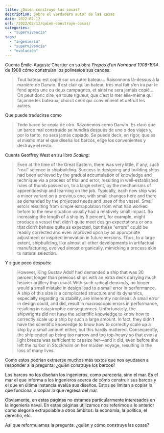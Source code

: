 ```yaml
---
title: ¿Quién construye las cosas?
description: Sobre el verdadero autor de las cosas
date: 2022-02-12
url: /2022/02/12/quien-construye-cosas/
categories:
  - "supervivencia"
tags:
  - "ingeniería"
  - "supervivencia"
  - "evolución"
---
```


Cuenta Émile-Auguste Chartier en su obra _Propos d’un Normand 1906-1914_ de 1908 cómo construían los polinesios sus canoas:

> Tout bateau est copié sur un autre bateau... Raisonnons là-dessus à la manière de Darwin. Il est clair qu’un bateau très mal fait s’en ira par le fond après une ou deux campagnes, et ainsi ne sera jamais copié… On peut donc dire, en toute rigueur, que c’est la mer elle-même qui façonne les bateaux, choisit ceux qui conviennent et détruit les autres.

Que puede traducirse como

> Todo barco se copia de otro. Razonemos como Darwin. Es claro que un barco mal construido se hundirá después de uno o dos viajes y, por lo tanto, no será jamás copiado. Se puede decir, en rigor, que es el mismo mar el que diseña los barcos, elige los convenientes y destruye el resto.

Cuenta Geoffrey West en su libro _Scaling_:

> Even at the time of the Great Eastern, there was very little, if any, such “real” science in shipbuilding. Success in designing and building ships had been achieved by the gradual accumulation of knowledge and technique via a process of trial and error, resulting in well-established rules of thumb passed on, to a large extent, by the mechanisms of apprenticeship and learning on the job. Typically, each new ship was a minor variant on a previous one, with small changes here and there as demanded by the projected needs and uses of the vessel. Small errors resulting from simple extrapolation from what had worked before to the new situation usually had a relatively small impact. So increasing the length of a ship by 5 percent, for example, might produce a vessel that didn’t quite meet design expectations or one that didn’t behave quite as expected, but these “errors” could be readily corrected and even improved upon by an appropriate adjustment or inspired innovation in future versions. Thus, to a large extent, shipbuilding, like almost all other developments in artifactual manufacturing, evolved almost organically, mimicking a process akin to natural selection.

Y sigue poco después:

> However, King Gustav Adolf had demanded a ship that was 30 percent longer than previous ships with an extra deck carrying much heavier artillery than usual. With such radical demands, no longer would a small mistake in design lead to a small error in performance. A ship of this size is a complicated structure and its dynamics, especially regarding its stability, are inherently nonlinear. A small error in design could, and did, result in macroscopic errors in performance, resulting in catastrophic consequences. Unfortunately, the shipwrights did not have the scientific knowledge to know how to correctly scale up a ship by such a large amount. In fact, they didn’t have the scientific knowledge to know how to correctly scale up a ship by a small amount either, but this hardly mattered. Consequently, the ship ended up being too narrow and too top-heavy so that even a light breeze was sufficient to capsize her—and it did, even before she left the harbor in Stockholm on her maiden voyage, resulting in the loss of many lives.

Como estos podrían extraerse muchos más textos que nos ayudasen a responder a la pregunta: ¿quién construye los barcos?

Los barcos no los diseñan los ingenieros, como parecería, sino el mar. Es el mar el que informa a los ingenieros acerca de cómo construir sus barcos y el que en última instancia evalúa sus diseños. Estos se limitan a copiar lo que funciona, a copiar lo que regresa del mar.

Obviamente, en estas páginas no estamos particularmente interesados en la ingeniería naval. En estas páginas utilizamos nos referimos a lo anterior como alegoría extrapolable a otros ámbitos: la economía, la política, el derecho, etc.

Así que reformulamos la pregunta: ¿quién y cómo construye las cosas?
